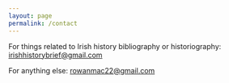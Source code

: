 ```yaml
---
layout: page
permalink: /contact
---
```

For things related to Irish history bibliography or historiography: irishhistorybrief@gmail.com

For anything else: rowanmac22@gmail.com

